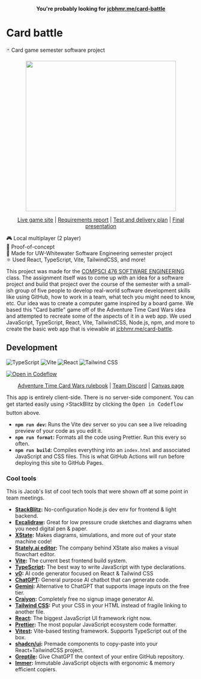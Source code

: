 <p align=center>
  <b>You're probably looking for <a href="https://jcbhmr.me/card-battle/">jcbhmr.me/card-battle</a></b>
</p>

# Card battle

🃏 Card game semester software project

<p align=center>
  <img height=400 src="https://github.com/jcbhmr/card-battle/assets/61068799/84ccedc5-6472-4813-a9a7-879108f0c94b">
</p>

<p align=center>
  <a href="https://jcbhmr.me/card-battle/">Live game site</a>
  | <a href="https://github.com/jcbhmr/card-battle/blob/main/requirements-report.pdf">Requirements report</a>
  | <a href="https://github.com/jcbhmr/card-battle/blob/main/test-and-delivery-plan.pdf">Test and delivery plan</a>
  | <a href="https://github.com/jcbhmr/card-battle/blob/main/final-presentation.pdf">Final presentation</a>
</p>

🎮 Local multiplayer (2 player) \
🔨 Proof-of-concept \
🏫 Made for UW-Whitewater Software Engineering semester project \
⚛ Used React, TypeScript, Vite, TailwindCSS, and more!

This project was made for the [COMPSCI 476 SOFTWARE ENGINEERING](https://courses.uww.edu/2241/Undergraduate/COMPSCI/476) class. The assignment itself was to come up with an idea for a software project and build that project over the course of the semester with a small-ish group of five people to develop real-world software development skills like using GitHub, how to work in a team, what tech you might need to know, etc. Our idea was to create a computer game inspired by a board game. We based this "Card battle" game off of the Adventure Time Card Wars idea and attempted to recreate some of the aspects of it in a web app. We used JavaScript, TypeScript, React, Vite, TailwindCSS, Node.js, npm, and more to create the basic web app that is viewable at [jcbhmr.me/card-battle](https://jcbhmr.me/card-battle/).

## Development

![TypeScript](https://img.shields.io/static/v1?style=for-the-badge&message=TypeScript&color=3178C6&logo=TypeScript&logoColor=FFFFFF&label=)
![Vite](https://img.shields.io/static/v1?style=for-the-badge&message=Vite&color=646CFF&logo=Vite&logoColor=FFFFFF&label=)
![React](https://img.shields.io/static/v1?style=for-the-badge&message=React&color=222222&logo=React&logoColor=61DAFB&label=)
![Tailwind CSS](https://img.shields.io/static/v1?style=for-the-badge&message=Tailwind+CSS&color=222222&logo=Tailwind+CSS&logoColor=06B6D4&label=)

[![Open in Codeflow](https://developer.stackblitz.com/img/open_in_codeflow.svg)](https://pr.new/https://github.com/jcbhmr/card-battle)

<p align=center>
  <a href="https://upload.snakesandlattes.com/rules/a/AdventureTimeCardWarsFinnvsJake.pdf">Adventure Time Card Wars rulebook</a>
  | <a href="https://discord.com/channels/1210270012871548968/1210270013316141087">Team Discord</a>
  | <a href="https://uwwtw.instructure.com/courses/629539">Canvas page</a>
</p>

This app is entirely client-side. There is no server-side component. You can get started easily using ⚡StackBlitz by clicking the <kbd>Open in Codeflow</kbd> button above.

- **`npm run dev`:** Runs the Vite dev server so you can see a live reloading preview of your code as you edit it.
- **`npm run format`:** Formats all the code using Prettier. Run this every so often.
- **`npm run build`:** Compiles everything into an `index.html` and associated JavaScript and CSS files. This is what GitHub Actions will run before deploying this site to GitHub Pages.

### Cool tools

This is Jacob's list of cool tech tools that were shown off at some point in team meetings.

- **[StackBlitz](https://stackblitz.com/):** No-configuration Node.js dev env for frontend & light backend.
- **[Excalidraw](https://excalidraw.com/):** Great for low pressure crude sketches and diagrams when you need digital pen & paper.
- **[XState](https://github.com/statelyai/xstate):** Makes diagrams, simulations, and more out of your state machine code!
- **[Stately.ai editor](https://stately.ai/editor):** The company behind XState also makes a visual flowchart editor.
- **[Vite](https://vitejs.dev/):** The current best frontend build system.
- **[TypeScript](https://www.typescriptlang.org/):** The best way to write JavaScript with type declarations.
- **[v0](https://v0.dev/):** AI code generator focused on React & Tailwind CSS
- **[ChatGPT](https://chat.openai.com/):** General purpose AI chatbot that can generate code.
- **[Gemini](https://gemini.google.com/):** Alternative to ChatGPT that supports image inputs on the free tier.
- **[Craiyon](https://www.craiyon.com/):** Completely free no signup image generator AI.
- **[Tailwind CSS](https://tailwindcss.com/):** Put your CSS in your HTML instead of fragile linking to another file.
- **[React](https://react.dev/):** The biggest JavaScript UI framework right now.
- **[Prettier](https://prettier.io/):** The most popular JavaScript ecosystem code formatter.
- **[Vitest](https://vitest.dev/):** Vite-based testing framework. Supports TypeScript out of the box.
- **[shadcn/ui](https://ui.shadcn.com/):** Premade components to copy-paste into your React+TailwindCSS project.
- **[Greptile](https://greptile.com/):** Give ChatGPT the context of your entire GitHub repository.
- **[Immer](https://immerjs.github.io/immer/):** Immutable JavaScript objects with ergonomic & memory efficient copiers.
